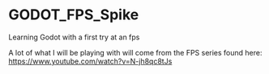 # GODOT_FPS_Spike
Learning Godot with a first try at an fps

A lot of what I will be playing with will come from the FPS series found here: https://www.youtube.com/watch?v=N-jh8qc8tJs


